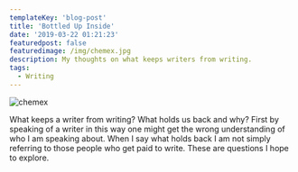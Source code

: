 ```yaml
---
templateKey: 'blog-post'
title: 'Bottled Up Inside'
date: '2019-03-22 01:21:23'
featuredpost: false
featuredimage: /img/chemex.jpg
description: My thoughts on what keeps writers from writing.
tags:
  - Writing
---
```


![chemex](/img/chemex.jpg)

What keeps a writer from writing? What holds us back and why? First by speaking of a writer in this way one might get the wrong understanding of who I am speaking about. When I say what holds back I am not simply referring to those people who get paid to write. These are questions I hope to explore.
